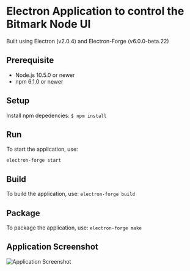 # Electron Application to control the Bitmark Node UI

Built using Electron (v2.0.4) and Electron-Forge (v6.0.0-beta.22)

## Prerequisite
* Node.js 10.5.0 or newer
* npm 6.1.0 or newer

## Setup
Install npm depedencies:
```$ npm install ```

## Run
To start the application, use:

```electron-forge start```

## Build
To build the application, use:
```electron-forge build```

## Package
To package the application, use:
```electron-forge make```

## Application Screenshot
![Application Screenshot](readme_src/example.png)